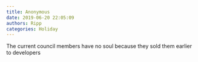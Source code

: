 ```yaml
---
title: Anonymous
date: 2019-06-20 22:05:09
authors: Ripp
categories: Holiday
---
```


 The current council members have no soul because they sold them earlier to developers